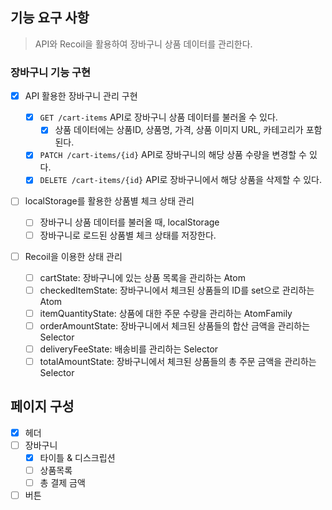## 기능 요구 사항

> API와 Recoil을 활용하여 장바구니 상품 데이터를 관리한다.

### 장바구니 기능 구현

- [x] API 활용한 장바구니 관리 구현

  - [x] `GET /cart-items` API로 장바구니 상품 데이터를 불러올 수 있다.
    - [x] 상품 데이터에는 상품ID, 상품명, 가격, 상품 이미지 URL, 카테고리가 포함된다.
  - [x] `PATCH /cart-items/{id}` API로 장바구니의 해당 상품 수량을 변경할 수 있다.
  - [x] `DELETE /cart-items/{id}` API로 장바구니에서 해당 상품을 삭제할 수 있다.

- [ ] localStorage를 활용한 상품별 체크 상태 관리

  - [ ] 장바구니 상품 데이터를 불러올 때, localStorage
  - [ ] 장바구니로 로드된 상품별 체크 상태를 저장한다.

- [ ] Recoil을 이용한 상태 관리

  - [ ] cartState: 장바구니에 있는 상품 목록을 관리하는 Atom
  - [ ] checkedItemState: 장바구니에서 체크된 상품들의 ID를 set으로 관리하는 Atom
  - [ ] itemQuantityState: 상품에 대한 주문 수량을 관리하는 AtomFamily
  - [ ] orderAmountState: 장바구니에서 체크된 상품들의 합산 금액을 관리하는 Selector
  - [ ] deliveryFeeState: 배송비를 관리하는 Selector
  - [ ] totalAmountState: 장바구니에서 체크된 상품들의 총 주문 금액을 관리하는 Selector

## 페이지 구성

- [x] 헤더
- [ ] 장바구니
  - [x] 타이틀 & 디스크립션
  - [ ] 상품목록
  - [ ] 총 결제 금액
- [ ] 버튼
